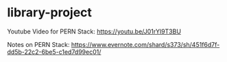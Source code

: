 # library-project



Youtube Video for PERN Stack:
https://youtu.be/J01rYl9T3BU

Notes on PERN Stack:
https://www.evernote.com/shard/s373/sh/451f6d7f-dd5b-22c2-6be5-c1ed7d99ec01/


